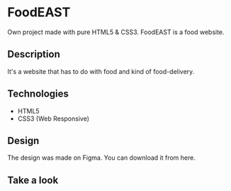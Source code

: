 # FoodEAST
Own project made with pure HTML5 &amp; CSS3. FoodEAST is a food website.

## Description

It's a website that has to do with food and kind of food-delivery. 

## Technologies

- HTML5
- CSS3 (Web Responsive)

## Design

The design was made on Figma. You can download it from here. 

## Take a look
